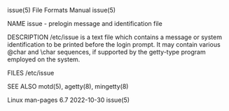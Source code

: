 issue(5)							      File Formats Manual							      issue(5)

NAME
       issue - prelogin message and identification file

DESCRIPTION
       /etc/issue  is  a  text file which contains a message or system identification to be printed before the login prompt.  It may contain various @char and
       \char sequences, if supported by the getty-type program employed on the system.

FILES
       /etc/issue

SEE ALSO
       motd(5), agetty(8), mingetty(8)

Linux man-pages 6.7							  2022-10-30								      issue(5)
